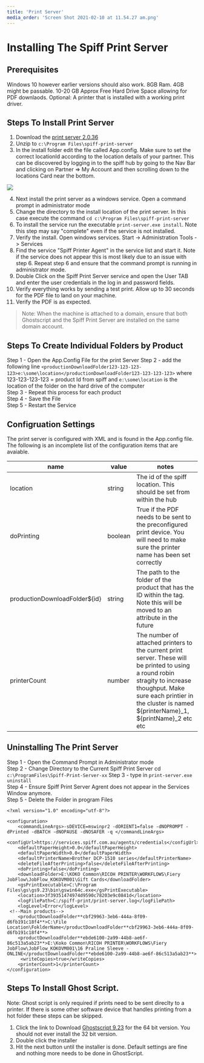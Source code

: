```yaml
---
title: 'Print Server'
media_order: 'Screen Shot 2021-02-10 at 11.54.27 am.png'
---
```


# Installing The Spiff Print Server 

## Prerequisites
Windows 10 however earlier versions should also work.
8GB Ram. 4GB might be passable.
10-20 GB Approx Free Hard Drive Space allowing for PDF downlaods.
Optional: A printer that is installed with a working print driver.

## Steps To Install Print Server

1. Download the [print server 2.0.36](https://s3-ap-southeast-2.amazonaws.com/local.code.spiff.com.au/spiff-print-server-releases/spiff-print-server-2.0.36.zip)
2. Unzip to `c:\Program Files\spiff-print-server`
3. In the install folder edit the file called App.config. Make sure to set the correct locationId according to the location details of your partner. This can be discovered by logging in to the spiff hub by going to the Nav Bar and clicking on Partner => My Account and then scrolling down to the locations Card near the bottom. 

![](https://help.spiff.com.au/user/pages/12.developer/04.print-server/Screen%20Shot%202021-02-10%20at%2011.54.27%20am.png)


4. Next install the print server as a windows service. Open a command prompt in administrator mode
5. Change the directory to the install location of the print server. In this case execute the command `cd c:\Program Files\spiff-print-server`
6. To install the service run the executable `print-server.exe install`. Note this step may say "complete" even if the service is not installed.
7. Verify the install. Open windows services. Start -> Administration Tools -> Services
8. Find the service "Spiff Printer Agent" in the service list and start it. Note if the service does not appear this is most likely due to an issue with step 6. Repeat step 6 and ensure that the command prompt is running in administrator mode. 
9. Double Click on the Spiff Print Server service and open the User TAB and enter the user credentials in the log in and password fields.
10. Verify everything works by sending a test print. Allow up to 30 seconds for the PDF file to land on your machine.
11. Verify the PDF is as expected.

> Note: When the machine is attached to a domain, ensure that both Ghostscript and the Spiff Print Server are installed on the same domain account.

## Steps To Create Individual Folders by Product

Step 1 - Open the App.Config File for the print Server 
Step 2 - add the following line `<productionDownloadFolder123-123-123-123>e:\some\location</productionDownloadFolder123-123-123-123>` where 123-123-123-123 = product Id from spiff and `e:\some\location` is the location of the folder on the hard drive of the computer  
Step 3 - Repeat this process for each product   
Step 4 - Save the File  
Step 5 - Restart the Service  


## Configruation Settings
The print server is configured with XML and is found in the App.config file. The following is an incomplete list of the configuration items that are avaiable.

|name|value|notes|
|----|----|----|
|location|string|The id of the spiff location. This should be set from within the hub|
|doPrinting|boolean|True if the PDF needs to be sent to the preconfigured print device. You will need to make sure the printer name has been set correctly|
|productionDownloadFolder${id}|string|The path to the folder of the product that has the ID within the tag. Note this will be moved to an attribute in the future|
|printerCount|number|The number of attached printers to the current print server. These will be printed to using a round robin stragity to increase thoughput. Make sure each printier in the cluster is named ${printerName}\_1, ${printName}\_2 etc etc|

## Uninstalling The Print Server

Step 1 - Open the Command Prompt in Administrator mode  
Step 2 - Change Directory to the Current Spiff Print Server cd `c:\ProgramFiles\Spiff-Print-Server-xx`
Step 3 - type in `print-server.exe uninstall`  
Step 4 - Ensure Spiff Print Server Agrent does not appear in the Services Window anymore.  
Step 5 - Delete the Folder in program Files  

```
<?xml version="1.0" encoding="utf-8"?>

<configuration>
    <commandLineArgs>-sDEVICE=mswinpr2 -dORIENT1=false -dNOPROMPT -dPrinted -dBATCH -dNOPAUSE -dNOSAFER -q </commandLineArgs>
    <configUrl>https://services.spiff.com.au/agents/credentials</configUrl>
    <defaultPaperHeight>0.0</defaultPaperHeight>
    <defaultPaperWidth>0.0</defaultPaperWidth>
    <defaultPrinterName>Brother DCP-1510 series</defaultPrinterName>
    <deleteFileAfterPrinting>false</deleteFileAfterPrinting>
    <doPrinting>false</doPrinting>
    <downloadFolder>E:\KOKO Common\RICOH PRINTER\WORKFLOWS\Fiery JobFlow\JobFlow_KOKOVM001\Gift Cards</downloadFolder>
    <gsPrintExecutable>C:\Program Files\gs\gs9.23\bin\gswin64c.exe</gsPrintExecutable>
    <location>3f39351474974d9590c78203e9c0841d</location>
    <logFilePath>C:/spiff-print/print-server.log</logFilePath>
    <logLevel>Error</logLevel>
 <!--Main products-->
    <productDownloadFolder**cbf29963-3eb6-444a-8f09-d6fb191c18f4**>C:\File Location\FoklderName</productDownloadFolder**cbf29963-3eb6-444a-8f09-d6fb191c18f4**>
    <productDownloadFolder**ebde6100-2a99-44b8-ae6f-86c513a5ab23**>E:\Koko Common\RICOH PRINTER\WORKFLOWS\Fiery JobFlow\JobFlow_KOKOVM001\16 Praline Sleeve - ONLINE</productDownloadFolder**ebde6100-2a99-44b8-ae6f-86c513a5ab23**>
     <writeCopies>true</writeCopies>
    <printerCount>1</printerCount>
</configuration>
```

## Steps To Install Ghost Script. 

Note: Ghost script is only required if prints need to be sent direclty to a printer. If there is some other software device that handles printing from a hot folder these steps can be skipped.

1. Click the link to Download [Ghostscript 9.23](https://github.com/ArtifexSoftware/ghostpdl-downloads/releases/download/gs923/gs923w64.exe) for the 64 bit version. You should not ever install the 32 bit version.
2. Double click the installer 
3. Hit the next button until the installer is done. Default settings are fine and nothing more needs to be done in GhostScript. 
